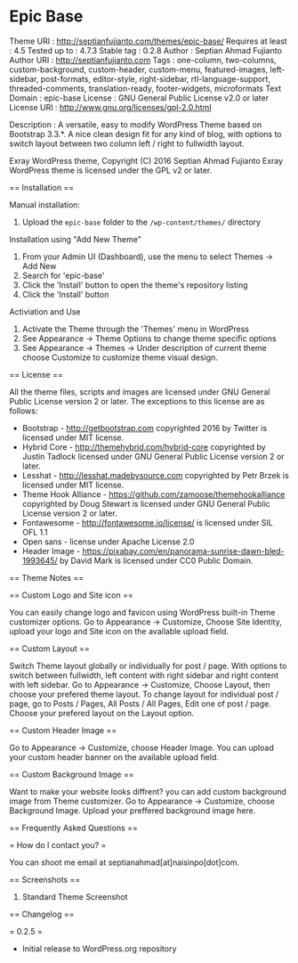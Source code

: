 # Epic Base
 Theme URI         : http://septianfujianto.com/themes/epic-base/
 Requires at least : 4.5
 Tested up to      : 4.7.3
 Stable tag        : 0.2.8
 Author            : Septian Ahmad Fujianto
 Author URI        : http://septianfujianto.com
 Tags              : one-column, two-columns, custom-background, custom-header, custom-menu, featured-images, left-sidebar, post-formats, editor-style, right-sidebar, rtl-language-support, threaded-comments, translation-ready, footer-widgets, microformats
 Text Domain       : epic-base
 License           : GNU General Public License v2.0 or later
 License URI       : http://www.gnu.org/licenses/gpl-2.0.html

Description        : A versatile, easy to modify WordPress Theme based on Bootstrap 3.3.*. A nice clean design fit for any kind of blog, with options to switch layout between two column left / right to fullwidth layout.

Exray WordPress theme, Copyright (C) 2016 Septian Ahmad Fujianto 
Exray WordPress theme is licensed under the GPL v2 or later.

== Installation ==

Manual installation:

1. Upload the `epic-base` folder to the `/wp-content/themes/` directory

Installation using "Add New Theme"

1. From your Admin UI (Dashboard), use the menu to select Themes -> Add New
2. Search for 'epic-base'
3. Click the 'Install' button to open the theme's repository listing
4. Click the 'Install' button

Activiation and Use

1. Activate the Theme through the 'Themes' menu in WordPress
2. See Appearance -> Theme Options to change theme specific options
3. See Appearance -> Themes -> Under description of current theme choose Customize to customize theme visual design.

== License ==

All the theme files, scripts and images are licensed under GNU General Public License version 2 or later.
The exceptions to this license are as follows:
* Bootstrap - http://getbootstrap.com copyrighted 2016 by Twitter is licensed under MIT license.
* Hybrid Core - http://themehybrid.com/hybrid-core copyrighted by Justin Tadlock licensed under GNU General Public License version 2 or later.
* Lesshat - http://lesshat.madebysource.com copyrighted by Petr Brzek is licensed under MIT license.
* Theme Hook Alliance - https://github.com/zamoose/themehookalliance copyrighted by Doug Stewart is licensed under GNU General Public License version 2 or later.
* Fontawesome - http://fontawesome.io/license/ is licensed under SIL OFL 1.1
* Open sans - license under Apache License 2.0
* Header Image - https://pixabay.com/en/panorama-sunrise-dawn-bled-1993645/ by David Mark is licensed under CC0 Public Domain.

== Theme Notes ==

== Custom Logo and Site icon ==

You can easily change logo and favicon using WordPress built-in Theme customizer options. Go to Appearance -> Customize, Choose Site Identity, upload your logo and Site icon on the available upload field.

== Custom Layout ==

Switch Theme layout globally or individually for post / page. With options to switch between fullwidth, left content with right sidebar and right content with left sidebar. Go to Appearance -> Customize, Choose Layout, then choose your prefered theme layout. To change layout for individual post / page, go to Posts / Pages, All Posts / All Pages, Edit one of post / page. Choose your prefered layout on the Layout option.

== Custom Header Image ==

Go to Appearance -> Customize, choose Header Image. You can upload your custom header banner on the available upload field.

== Custom Background Image == 

Want to make your website looks diffrent? you can add custom background image from Theme customizer. Go to Appearance -> Customize, choose Background Image. Upload your preffered background image here.

== Frequently Asked Questions ==

= How do I contact you? =

You can shoot me email at septianahmad[at]naisinpo[dot]com.

== Screenshots ==

1. Standard Theme Screenshot

== Changelog ==

= 0.2.5 =
* Initial release to WordPress.org repository